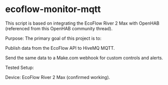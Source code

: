 # ecoflow-monitor-mqtt
This script is based on integrating the EcoFlow River 2 Max with OpenHAB (referenced from this OpenHAB community thread).

Purpose:
The primary goal of this project is to:

Publish data from the EcoFlow API to HiveMQ MQTT.

Send the same data to a Make.com webhook for custom controls and alerts.

Tested Setup:

Device: EcoFlow River 2 Max (confirmed working).
